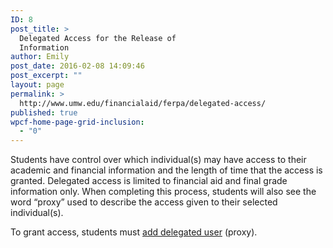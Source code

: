 ```yaml
---
ID: 8
post_title: >
  Delegated Access for the Release of
  Information
author: Emily
post_date: 2016-02-08 14:09:46
post_excerpt: ""
layout: page
permalink: >
  http://www.umw.edu/financialaid/ferpa/delegated-access/
published: true
wpcf-home-page-grid-inclusion:
  - "0"
---
```

Students have control over which individual(s) may have access to their academic and financial information and the length of time that the access is granted. Delegated access is limited to financial aid and final grade information only. When completing this process, students will also see the word “proxy” used to describe the access given to their selected individual(s).

To grant access, students must <a href="https://ssb.umw.edu/ssomanager/c/SSB?pkg=bwgkprxy.P_ManageProxy">add delegated user</a> (proxy).